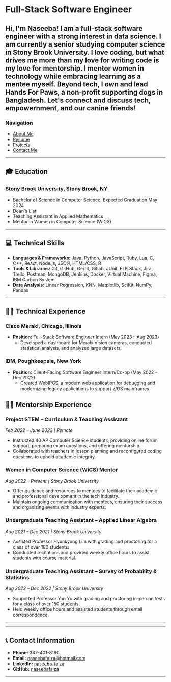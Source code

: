 # Full-Stack Software Engineer

Hi, I'm Naseeba! I am a full-stack software engineer with a strong interest in data science. I am currently a senior studying computer science in Stony Brook University.
I love coding, but what drives me more than my love for writing code is my love for mentorship. I mentor women in technology while embracing learning as a mentee myself. Beyond tech, I own and lead Hands For Paws, a non-profit supporting dogs in Bangladesh. Let's connect and discuss tech, empowernment, and our canine friends!
---

### Navigation
- [About Me](./about.md)
- [Resume](./resume.md)
- [Projects](./projects.md)
- [Contact Me](./contact.md)

---

## 🎓 Education
### Stony Brook University, Stony Brook, NY
- Bachelor of Science in Computer Science, Expected Graduation May 2024
- Dean's List
- Teaching Assistant in Applied Mathematics
- Mentor in Women in Computer Science (WiCS)

---

## 💻 Technical Skills
- **Languages & Frameworks:** Java, Python, JavaScript, Ruby, Lua, C, C++, React, Node.js, JSON, HTML/CSS, R
- **Tools & Libraries:** Git, GitHub, Gerrit, Gitlab, JUnit, ELK Stack, Jira, Trello, Postman, MongoDB, Jenkins, Docker, Virtual Machine, Figma, IBM Carbon System
- **Data Analysis:** Linear Regression, KNN, Matplotlib, SciKit, NumPy, Pandas

---

## 👩‍💼 Technical Experience
### Cisco Meraki, Chicago, Illinois
- **Position:** Full-Stack Software Engineer Intern (May 2023 – Aug 2023)
  - Developed a dashboard for Meraki Vision cameras, conducted statistical analysis, and analyzed large datasets.
  
### IBM, Poughkeepsie, New York
- **Position:** Client-Facing Software Engineer Intern/Co-op (May 2022 – Dec 2022)
  - Created WebIPCS, a modern web application for debugging and modernizing legacy applications to support z/OS mainframes.

## 👩‍🏫 Mentorship Experience

### Project STEM – Curriculum & Teaching Assistant
_Feb 2022 – June 2022 | Remote_
- Instructed 40 AP Computer Science students, providing online forum support, preparing exam questions, and offering mentorship.
- Collaborated with teachers in lesson planning and reconfigured coding questions to uphold academic integrity.

### Women in Computer Science (WiCS) Mentor
_Aug 2022 – Present | Stony Brook University_
- Offer guidance and resources to mentees to facilitate their academic and professional development in the tech industry.
- Maintain ongoing communication with mentees, ensuring their success and organizing events with industry experts.

### Undergraduate Teaching Assistant – Applied Linear Algebra
_Aug 2021 – Dec 2021 | Stony Brook University_
- Assisted Professor Hyunkyung Lim with grading and proctoring for a class of over 180 students.
- Conducted recitations and provided weekly office hours to assist students with course material.

### Undergraduate Teaching Assistant – Survey of Probability & Statistics
_Aug 2022 – Dec 2022 | Stony Brook University_
- Supported Professor Yan Yu with grading and proctoring in-person tests for a class of over 150 students.
- Held weekly office hours and assisted students through email correspondence.

---

---
## 📞 Contact Information
- **Phone:** 347-401-8180
- **Email:** [naseebafaiza@hotmail.com](mailto:naseebafaiza@hotmail.com)
- **LinkedIn:** [naseeba-faiza](https://www.linkedin.com/in/naseeba-faiza-bbb0871b0/)
- **GitHub:** [naseebafaiza](https://github.com/naseebafaiza)
---
